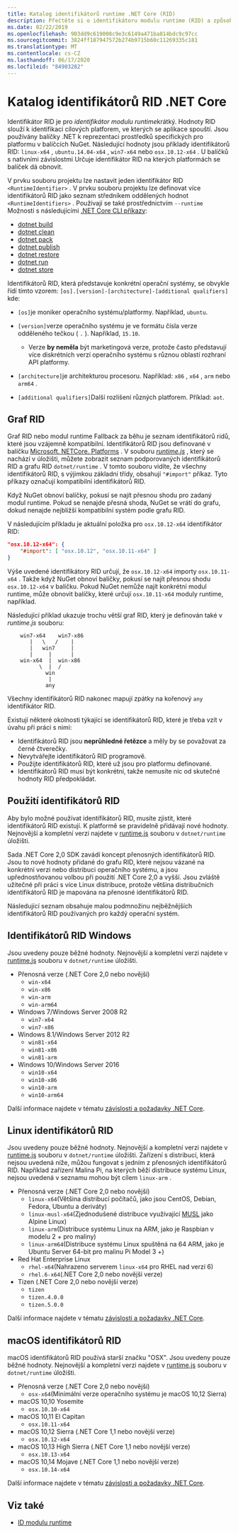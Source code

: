 ```yaml
---
title: Katalog identifikátorů runtime .NET Core (RID)
description: Přečtěte si o identifikátoru modulu runtime (RID) a způsobu použití identifikátorů RID v .NET Core.
ms.date: 02/22/2019
ms.openlocfilehash: 903dd9c619008c9e3c6149a471ba814bdc9c97cc
ms.sourcegitcommit: 3824ff187947572b274b9715b60c11269335c181
ms.translationtype: MT
ms.contentlocale: cs-CZ
ms.lasthandoff: 06/17/2020
ms.locfileid: "84903282"
---
```

# <a name="net-core-rid-catalog"></a>Katalog identifikátorů RID .NET Core

Identifikátor RID je pro *identifikátor modulu runtime*krátký. Hodnoty RID slouží k identifikaci cílových platforem, ve kterých se aplikace spouští.
Jsou používány balíčky .NET k reprezentaci prostředků specifických pro platformu v balíčcích NuGet. Následující hodnoty jsou příklady identifikátorů RID: `linux-x64` , `ubuntu.14.04-x64` , `win7-x64` nebo `osx.10.12-x64` .
U balíčků s nativními závislostmi Určuje identifikátor RID na kterých platformách se balíček dá obnovit.

V prvku souboru projektu lze nastavit jeden identifikátor RID `<RuntimeIdentifier>` . V prvku souboru projektu lze definovat více identifikátorů RID jako seznam středníkem oddělených hodnot `<RuntimeIdentifiers>` . Používají se také prostřednictvím `--runtime` Možnosti s následujícími [.NET Core CLI příkazy](./tools/index.md):

- [dotnet build](./tools/dotnet-build.md)
- [dotnet clean](./tools/dotnet-clean.md)
- [dotnet pack](./tools/dotnet-pack.md)
- [dotnet publish](./tools/dotnet-publish.md)
- [dotnet restore](./tools/dotnet-restore.md)
- [dotnet run](./tools/dotnet-run.md)
- [dotnet store](./tools/dotnet-store.md)

Identifikátorů RID, která představuje konkrétní operační systémy, se obvykle řídí tímto vzorem: `[os].[version]-[architecture]-[additional qualifiers]` kde:

- `[os]`je moniker operačního systému/platformy. Například, `ubuntu`.

- `[version]`verze operačního systému je ve formátu čísla verze odděleného tečkou ( `.` ). Například, `15.10`.

  - Verze **by neměla** být marketingová verze, protože často představují více diskrétních verzí operačního systému s různou oblastí rozhraní API platformy.

- `[architecture]`je architekturou procesoru. Například: `x86` , `x64` , `arm` nebo `arm64` .

- `[additional qualifiers]`Další rozlišení různých platforem. Příklad: `aot`.

## <a name="rid-graph"></a>Graf RID

Graf RID nebo modul runtime Fallback za běhu je seznam identifikátorů ridů, které jsou vzájemně kompatibilní. Identifikátorů RID jsou definované v balíčku [Microsoft. NETCore. Platforms](https://www.nuget.org/packages/Microsoft.NETCore.Platforms/) . V souboru [*runtime.js*](https://github.com/dotnet/runtime/blob/master/src/libraries/pkg/Microsoft.NETCore.Platforms/runtime.json) , který se nachází v úložišti, můžete zobrazit seznam podporovaných identifikátorů RID a grafu RID `dotnet/runtime` . V tomto souboru vidíte, že všechny identifikátorů RID, s výjimkou základní třídy, obsahují `"#import"` příkaz. Tyto příkazy označují kompatibilní identifikátorů RID.

Když NuGet obnoví balíčky, pokusí se najít přesnou shodu pro zadaný modul runtime.
Pokud se nenajde přesná shoda, NuGet se vrátí do grafu, dokud nenajde nejbližší kompatibilní systém podle grafu RID.

V následujícím příkladu je aktuální položka pro `osx.10.12-x64` identifikátor RID:

```json
"osx.10.12-x64": {
    "#import": [ "osx.10.12", "osx.10.11-x64" ]
}
```

Výše uvedené identifikátory RID určují, že `osx.10.12-x64` importy `osx.10.11-x64` . Takže když NuGet obnoví balíčky, pokusí se najít přesnou shodu `osx.10.12-x64` v balíčku. Pokud NuGet nemůže najít konkrétní modul runtime, může obnovit balíčky, které určují `osx.10.11-x64` moduly runtime, například.

Následující příklad ukazuje trochu větší graf RID, který je definován také v *runtime.js* souboru:

```
    win7-x64    win7-x86
       |   \   /    |
       |   win7     |
       |     |      |
    win-x64  |  win-x86
          \  |  /
            win
             |
            any
```

Všechny identifikátorů RID nakonec mapují zpátky na kořenový `any` identifikátor RID.

Existují některé okolnosti týkající se identifikátorů RID, které je třeba vzít v úvahu při práci s nimi:

- Identifikátorů RID jsou **neprůhledné řetězce** a měly by se považovat za černé čtverečky.
- Nevytvářejte identifikátorů RID programově.
- Použijte identifikátorů RID, které už jsou pro platformu definované.
- Identifikátorů RID musí být konkrétní, takže nemusíte nic od skutečné hodnoty RID předpokládat.

## <a name="using-rids"></a>Použití identifikátorů RID

Aby bylo možné používat identifikátorů RID, musíte zjistit, které identifikátorů RID existují. K platformě se pravidelně přidávají nové hodnoty.
Nejnovější a kompletní verzi najdete v [runtime.js](https://github.com/dotnet/runtime/blob/master/src/libraries/pkg/Microsoft.NETCore.Platforms/runtime.json) souboru v `dotnet/runtime` úložišti.

Sada .NET Core 2,0 SDK zavádí koncept přenosných identifikátorů RID. Jsou to nové hodnoty přidané do grafu RID, které nejsou vázané na konkrétní verzi nebo distribuci operačního systému, a jsou upřednostňovanou volbou při použití .NET Core 2,0 a vyšší. Jsou zvláště užitečné při práci s více Linux distribuce, protože většina distribučních identifikátorů RID je mapována na přenosné identifikátorů RID.

Následující seznam obsahuje malou podmnožinu nejběžnějších identifikátorů RID používaných pro každý operační systém.

## <a name="windows-rids"></a>Identifikátorů RID Windows

Jsou uvedeny pouze běžné hodnoty. Nejnovější a kompletní verzi najdete v [runtime.js](https://github.com/dotnet/runtime/blob/master/src/libraries/pkg/Microsoft.NETCore.Platforms/runtime.json) souboru v `dotnet/runtime` úložišti.

- Přenosná verze (.NET Core 2,0 nebo novější)
  - `win-x64`
  - `win-x86`
  - `win-arm`
  - `win-arm64`
- Windows 7/Windows Server 2008 R2
  - `win7-x64`
  - `win7-x86`
- Windows 8.1/Windows Server 2012 R2
  - `win81-x64`
  - `win81-x86`
  - `win81-arm`
- Windows 10/Windows Server 2016
  - `win10-x64`
  - `win10-x86`
  - `win10-arm`
  - `win10-arm64`

Další informace najdete v tématu [závislosti a požadavky .NET Core](install/dependencies.md?pivots=os-windows).

## <a name="linux-rids"></a>Linux identifikátorů RID

Jsou uvedeny pouze běžné hodnoty. Nejnovější a kompletní verzi najdete v [runtime.js](https://github.com/dotnet/runtime/blob/master/src/libraries/pkg/Microsoft.NETCore.Platforms/runtime.json) souboru v `dotnet/runtime` úložišti. Zařízení s distribucí, která nejsou uvedená níže, můžou fungovat s jedním z přenosných identifikátorů RID. Například zařízení Malina Pi, na kterých běží distribuce systému Linux, nejsou uvedená v seznamu mohou být cílem `linux-arm` .

- Přenosná verze (.NET Core 2,0 nebo novější)
  - `linux-x64`(Většina distribucí počítačů, jako jsou CentOS, Debian, Fedora, Ubuntu a deriváty)
  - `linux-musl-x64`(Zjednodušené distribuce využívající [MUSL](https://wiki.musl-libc.org/projects-using-musl.html) jako Alpine Linux)
  - `linux-arm`(Distribuce systému Linux na ARM, jako je Raspbian v modelu 2 + pro maliny)
  - `linux-arm64`(Distribuce systému Linux spuštěná na 64 ARM, jako je Ubuntu Server 64-bit pro malinu Pi Model 3 +)
- Red Hat Enterprise Linux
  - `rhel-x64`(Nahrazeno serverem `linux-x64` pro RHEL nad verzí 6)
  - `rhel.6-x64`(.NET Core 2,0 nebo novější verze)
- Tizen (.NET Core 2,0 nebo novější verze)
  - `tizen`
  - `tizen.4.0.0`
  - `tizen.5.0.0`

Další informace najdete v tématu [závislosti a požadavky .NET Core](install/dependencies.md?pivots=os-linux).

## <a name="macos-rids"></a>macOS identifikátorů RID

macOS identifikátorů RID používá starší značku "OSX". Jsou uvedeny pouze běžné hodnoty. Nejnovější a kompletní verzi najdete v [runtime.js](https://github.com/dotnet/runtime/blob/master/src/libraries/pkg/Microsoft.NETCore.Platforms/runtime.json) souboru v `dotnet/runtime` úložišti.

- Přenosná verze (.NET Core 2,0 nebo novější)
  - `osx-x64`(Minimální verze operačního systému je macOS 10,12 Sierra)
- macOS 10,10 Yosemite
  - `osx.10.10-x64`
- macOS 10,11 El Capitan
  - `osx.10.11-x64`
- macOS 10,12 Sierra (.NET Core 1,1 nebo novější verze)
  - `osx.10.12-x64`
- macOS 10,13 High Sierra (.NET Core 1,1 nebo novější verze)
  - `osx.10.13-x64`
- macOS 10,14 Mojave (.NET Core 1,1 nebo novější verze)
  - `osx.10.14-x64`

Další informace najdete v tématu [závislosti a požadavky .NET Core](install/dependencies.md?pivots=os-macos).

## <a name="see-also"></a>Viz také

- [ID modulu runtime](https://github.com/dotnet/runtime/blob/master/src/libraries/pkg/Microsoft.NETCore.Platforms/readme.md)
